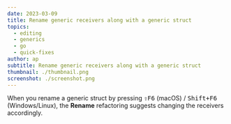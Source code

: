 ```yaml
---
date: 2023-03-09
title: Rename generic receivers along with a generic struct
topics:
  - editing
  - generics
  - go
  - quick-fixes
author: ap
subtitle: Rename generic receivers along with a generic struct
thumbnail: ./thumbnail.png
screenshot: ./screenshot.png
---
```


When you rename a generic struct by pressing <kbd>⇧F6</kbd> (macOS) / <kbd>Shift+F6</kbd> (Windows/Linux), the **Rename** refactoring suggests changing the receivers accordingly.
